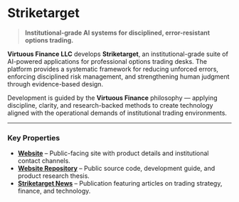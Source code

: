 # Striketarget

> **Institutional-grade AI systems for disciplined, error-resistant options trading.**  

**Virtuous Finance LLC** develops **Striketarget**, an institutional-grade suite of AI-powered applications for professional options trading desks. The platform provides a systematic framework for reducing unforced errors, enforcing disciplined risk management, and strengthening human judgment through evidence-based design.

Development is guided by the **Virtuous Finance** philosophy — applying discipline, clarity, and research-backed methods to create technology aligned with the operational demands of institutional trading environments.

---

### Key Properties

* **[Website](https://www.striketarget.ai/)** – Public-facing site with product details and institutional contact channels.  
* **[Website Repository](https://github.com/striketarget/www-striketarget-ai)** – Public source code, development guide, and product research thesis.  
* **[Striketarget News](https://striketarget.substack.com/)** – Publication featuring articles on trading strategy, finance, and technology.  